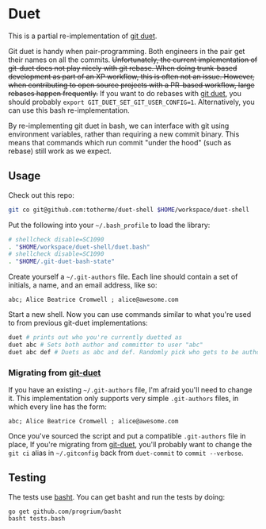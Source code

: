 # Duet

This is a partial re-implementation of [git
duet](https://github.com/git-duet/git-duet).

Git duet is handy when pair-programming. Both engineers in the pair get their
names on all the commits. ~~Unfortunately, the current implementation of
git-duet does not play nicely with git rebase. When doing trunk-based
development as part of an XP workflow, this is often not an issue. However,
when contributing to open source projects with a PR-based workflow, large
rebases happen frequently.~~ If you want to do rebases with [git
duet](https://github.com/git-duet/git-duet), you should probably `export
GIT_DUET_SET_GIT_USER_CONFIG=1`. Alternatively, you can use this bash
re-implementation.

By re-implementing git duet in bash, we can interface with git using
environment variables, rather than requiring a new commit binary. This means
that commands which run commit "under the hood" (such as rebase) still work as
we expect.

## Usage

Check out this repo:

```sh
git co git@github.com:totherme/duet-shell $HOME/workspace/duet-shell
```

Put the following into your `~/.bash_profile` to load the library:

```sh
# shellcheck disable=SC1090
. "$HOME/workspace/duet-shell/duet.bash"
# shellcheck disable=SC1090
. "$HOME/.git-duet-bash-state"
```

Create yourself a `~/.git-authors` file. Each line should contain a set of
initials, a name, and an email address, like so:

```
abc; Alice Beatrice Cromwell ; alice@awesome.com
```

Start a new shell. Now you can use commands similar to what you're used to from previous
git-duet implementations:

```sh
duet # prints out who you're currently duetted as
duet abc # Sets both author and committer to user "abc"
duet abc def # Duets as abc and def. Randomly pick who gets to be author.
```

### Migrating from [git-duet](https://github.com/git-duet/git-duet)

If you have an existing `~/.git-authors` file, I'm afraid you'll need to change
it. This implementation only supports very simple `.git-authors` files, in
which every line has the form:

```
abc; Alice Beatrice Cromwell ; alice@awesome.com
```

Once you've sourced the script and put a compatible `.git-authors` file in
place, 
If you're migrating from [git-duet](https://github.com/git-duet/git-duet),
you'll probably want to change the `git ci` alias in `~/.gitconfig` back from
`duet-commit` to `commit --verbose`.

## Testing

The tests use [basht](http://github.com/progrium/basht). You can get basht and
run the tests by doing:

```
go get github.com/progrium/basht
basht tests.bash
```

